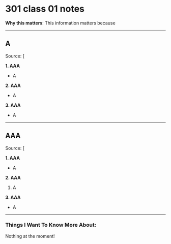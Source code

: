 # 301 class 01 notes

**Why this matters**: This information matters because 

------------------------------------

## A

Source: [

**1. AAA**

- A

**2. AAA**

- A



**3. AAA**

- A

----------------------------

## AAA

Source: [

**1. AAA**

- A

**2. AAA**

1. A

**3. AAA**

- A

------------------------------------
### Things I Want To Know More About:
Nothing at the moment!